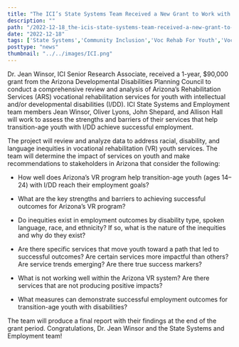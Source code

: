 ```yaml
---
title: "The ICI’s State Systems Team Received a New Grant to Work with Arizona Rehabilitation Services"
description: ""
path: "/2022-12-18_the-icis-state-systems-team-received-a-new-grant-to-work-with-arizona-rehabilitation-services.md"
date: "2022-12-18"
tags: ['State Systems','Community Inclusion','Voc Rehab For Youth','Vocational Rehabilitation']
posttype: "news"
thumbnail: "../../images/ICI.png"
---
```


Dr. Jean Winsor, ICI Senior Research Associate, received a 1-year, $90,000 grant from the Arizona Developmental Disabilities Planning Council to conduct a comprehensive review and analysis of Arizona’s Rehabilitation Services (ARS) vocational rehabilitation services for youth with intellectual and/or developmental disabilities (I/DD). ICI State Systems and Employment team members Jean Winsor, Oliver Lyons, John Shepard, and Allison Hall will work to assess the strengths and barriers of their services that help transition-age youth with I/DD achieve successful employment.

The project will review and analyze data to address racial, disability, and language inequities in vocational rehabilitation (VR) youth services. The team will determine the impact of services on youth and make recommendations to stakeholders in Arizona that consider the following:

- How well does Arizona’s VR program help transition-age youth (ages 14–24) with I/DD reach their employment goals?

- What are the key strengths and barriers to achieving successful outcomes for Arizona’s VR program?

- Do inequities exist in employment outcomes by disability type, spoken language, race, and ethnicity? If so, what is the nature of the inequities and why do they exist?

- Are there specific services that move youth toward a path that led to successful outcomes? Are certain services more impactful than others? Are service trends emerging? Are there true success markers?

- What is not working well within the Arizona VR system? Are there services that are not producing positive impacts?

- What measures can demonstrate successful employment outcomes for transition-age youth with disabilities?

The team will produce a final report with their findings at the end of the grant period. Congratulations, Dr. Jean Winsor and the State Systems and Employment team!

